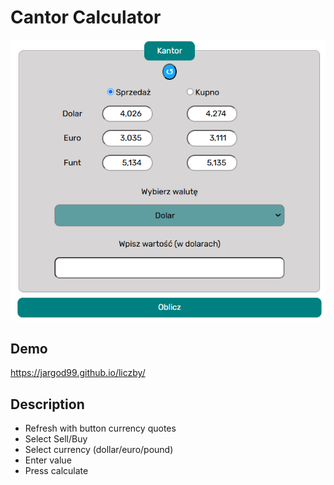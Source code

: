 # Cantor Calculator
![KantorCalculator](images/CantorPicture.PNG)
## Demo
https://jargod99.github.io/liczby/
## Description
- Refresh with button currency quotes
- Select Sell/Buy
- Select currency (dollar/euro/pound)
- Enter value
- Press calculate
